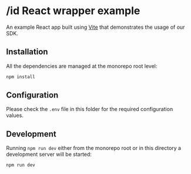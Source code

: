 # /id React wrapper example

An example React app built using [Vite](https://vitejs.dev/) that demonstrates the usage of our SDK.

## Installation

All the dependencies are managed at the monorepo root level:

```bash
npm install
```

## Configuration

Please check the `.env` file in this folder for the required configuration values.

## Development

Running `npm run dev` either from the monorepo root or in this directory a development server will be started:

```bash
npm run dev
```
